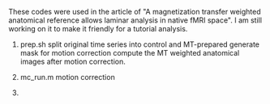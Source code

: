 These codes were used in the article of "A magnetization transfer weighted anatomical reference allows laminar analysis in native fMRI space". I am still working on it to make it friendly for a tutorial analysis.

1. prep.sh
  split original time series into control and MT-prepared
  generate mask for motion correction
  compute the MT weighted anatomical images after motion correction.
  
2. mc_run.m
  motion correction
  
3.
